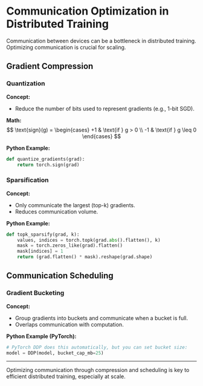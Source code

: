 # Communication Optimization in Distributed Training

Communication between devices can be a bottleneck in distributed training. Optimizing communication is crucial for scaling.

## Gradient Compression

### Quantization

**Concept:**
- Reduce the number of bits used to represent gradients (e.g., 1-bit SGD).

**Math:**
$$
\text{sign}(g) = \begin{cases} +1 & \text{if } g > 0 \\ -1 & \text{if } g \leq 0 \end{cases}
$$

**Python Example:**
```python
def quantize_gradients(grad):
    return torch.sign(grad)
```

### Sparsification

**Concept:**
- Only communicate the largest (top-k) gradients.
- Reduces communication volume.

**Python Example:**
```python
def topk_sparsify(grad, k):
    values, indices = torch.topk(grad.abs().flatten(), k)
    mask = torch.zeros_like(grad).flatten()
    mask[indices] = 1
    return (grad.flatten() * mask).reshape(grad.shape)
```

## Communication Scheduling

### Gradient Bucketing

**Concept:**
- Group gradients into buckets and communicate when a bucket is full.
- Overlaps communication with computation.

**Python Example (PyTorch):**
```python
# PyTorch DDP does this automatically, but you can set bucket size:
model = DDP(model, bucket_cap_mb=25)
```

---

Optimizing communication through compression and scheduling is key to efficient distributed training, especially at scale. 